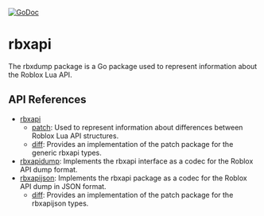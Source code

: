 [![GoDoc](https://godoc.org/github.com/RobloxAPI/rbxapi?status.png)](https://godoc.org/github.com/RobloxAPI/rbxapi)

# rbxapi

The rbxdump package is a Go package used to represent information about the
Roblox Lua API.

## API References

- [rbxapi](https://godoc.org/github.com/RobloxAPI/rbxapi)
	- [patch](https://godoc.org/github.com/RobloxAPI/rbxapi/patch): Used to represent information about differences between Roblox Lua API structures.
	- [diff](https://godoc.org/github.com/RobloxAPI/rbxapi/diff): Provides an implementation of the patch package for the generic rbxapi types.
- [rbxapidump](https://godoc.org/github.com/RobloxAPI/rbxapi/rbxapidump): Implements the rbxapi interface as a codec for the Roblox API dump format.
- [rbxapijson](https://godoc.org/github.com/RobloxAPI/rbxapi/rbxapijson): Implements the rbxapi package as a codec for the Roblox API dump in JSON format.
	- [diff](https://godoc.org/github.com/RobloxAPI/rbxapi/rbxapijson/diff): Provides an implementation of the patch package for the rbxapijson types.
